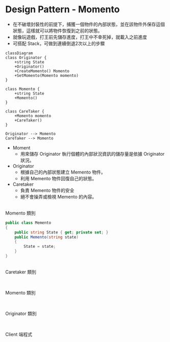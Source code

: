 # Design Pattern - Momento

+ 在不破壞封裝性的前提下，捕獲一個物件的內部狀態，並在該物件外保存這個狀態，這樣就可以將物件恢復到之前的狀態。
+ 就像玩遊戲，打王前先儲存進度，打王中不幸死掉，就載入之前進度
+ 可搭配 Stack，可做到連續倒退2次以上的步驟

```mermaid
classDiagram
class Originator {
    +string State
    +Originator()
    +CreateMomento() Momento
    +SetMomento(Momento momento)
}

class Momento {
    +string State
    +Momento()
}

class CareTaker {
    +Momento momento
    +CareTaker()
}

Originator --> Momento
CareTaker --> Momento
```

+ Moment
  + 用來儲存 Originator 執行個體的內部狀況資訊的儲存量是依據 Originator 狀況。
+ Originator
  + 根據自己的內部狀態建立 Memento 物件。
  + 利用 Memento 物件回復自己的狀態。
+ Caretaker
  + 負責 Memento 物件的安全
  + 絕不會操弄或檢視 Memento 的內容。

<br/>Momento 類別
```csharp
public class Memento
{
    public string State { get; private set; }
    public Memento(string state)
    {
        State = state;
    }
}
```

<br/>Caretaker 類別
```csharp

```

<br/>Momento 類別
```csharp

```

<br/>Originator 類別
```csharp

```

<br/>Client 端程式
```csharp

```